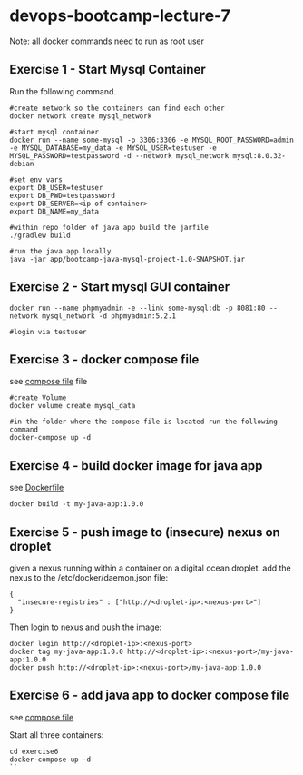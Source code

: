 # devops-bootcamp-lecture-7

Note: all docker commands need to run as root user

## Exercise 1 - Start Mysql Container
Run the following command.
```
#create network so the containers can find each other
docker network create mysql_network

#start mysql container
docker run --name some-mysql -p 3306:3306 -e MYSQL_ROOT_PASSWORD=admin -e MYSQL_DATABASE=my_data -e MYSQL_USER=testuser -e MYSQL_PASSWORD=testpassword -d --network mysql_network mysql:8.0.32-debian

#set env vars
export DB_USER=testuser
export DB_PWD=testpassword
export DB_SERVER=<ip of container>
export DB_NAME=my_data

#within repo folder of java app build the jarfile
./gradlew build

#run the java app locally
java -jar app/bootcamp-java-mysql-project-1.0-SNAPSHOT.jar
```

## Exercise 2 - Start mysql GUI container
```
docker run --name phpmyadmin -e --link some-mysql:db -p 8081:80 --network mysql_network -d phpmyadmin:5.2.1

#login via testuser
```

## Exercise 3 - docker compose file
see [compose file](exercise3/docker-compose.yml) file
```
#create Volume
docker volume create mysql_data

#in the folder where the compose file is located run the following command
docker-compose up -d
```

## Exercise 4 - build docker image for java app
see [Dockerfile](Dockerfile)

```
docker build -t my-java-app:1.0.0
```

## Exercise 5 - push image to (insecure) nexus on droplet
given a nexus running within a container on a digital ocean droplet.
add the nexus to the /etc/docker/daemon.json file:

```
{
  "insecure-registries" : ["http://<droplet-ip>:<nexus-port>"]
}
```

Then login to nexus and push the image:

```
docker login http://<droplet-ip>:<nexus-port>
docker tag my-java-app:1.0.0 http://<droplet-ip>:<nexus-port>/my-java-app:1.0.0
docker push http://<droplet-ip>:<nexus-port>/my-java-app:1.0.0
```

## Exercise 6 - add java app to docker compose file
see [compose file](exercise6/docker-compose.yml)

Start all three containers:
```
cd exercise6
docker-compose up -d
``
